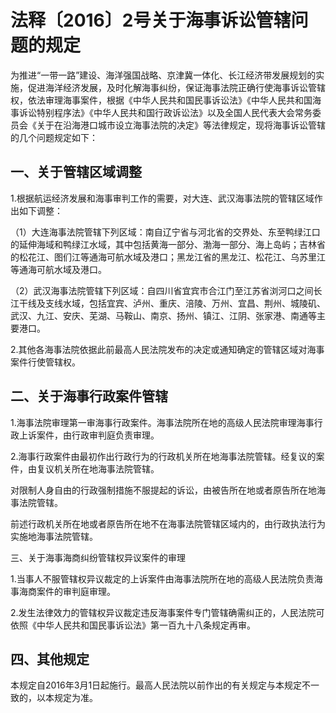 # 法释〔2016〕2号关于海事诉讼管辖问题的规定

<!-- INFO END -->

为推进“一带一路”建设、海洋强国战略、京津冀一体化、长江经济带发展规划的实施，促进海洋经济发展，及时化解海事纠纷，保证海事法院正确行使海事诉讼管辖权，依法审理海事案件，根据《中华人民共和国民事诉讼法》《中华人民共和国海事诉讼特别程序法》《中华人民共和国行政诉讼法》以及全国人民代表大会常务委员会《关于在沿海港口城市设立海事法院的决定》等法律规定，现将海事诉讼管辖的几个问题规定如下：

## 一、关于管辖区域调整

1.根据航运经济发展和海事审判工作的需要，对大连、武汉海事法院的管辖区域作出如下调整：

（1）大连海事法院管辖下列区域：南自辽宁省与河北省的交界处、东至鸭绿江口的延伸海域和鸭绿江水域，其中包括黄海一部分、渤海一部分、海上岛屿；吉林省的松花江、图们江等通海可航水域及港口；黑龙江省的黑龙江、松花江、乌苏里江等通海可航水域及港口。

（2）武汉海事法院管辖下列区域：自四川省宜宾市合江门至江苏省浏河口之间长江干线及支线水域，包括宜宾、泸州、重庆、涪陵、万州、宜昌、荆州、城陵矶、武汉、九江、安庆、芜湖、马鞍山、南京、扬州、镇江、江阴、张家港、南通等主要港口。

2.其他各海事法院依据此前最高人民法院发布的决定或通知确定的管辖区域对海事案件行使管辖权。

## 二、关于海事行政案件管辖

1.海事法院审理第一审海事行政案件。海事法院所在地的高级人民法院审理海事行政上诉案件，由行政审判庭负责审理。

2.海事行政案件由最初作出行政行为的行政机关所在地海事法院管辖。经复议的案件，由复议机关所在地海事法院管辖。

对限制人身自由的行政强制措施不服提起的诉讼，由被告所在地或者原告所在地海事法院管辖。

前述行政机关所在地或者原告所在地不在海事法院管辖区域内的，由行政执法行为实施地海事法院管辖。

三、关于海事海商纠纷管辖权异议案件的审理

1.当事人不服管辖权异议裁定的上诉案件由海事法院所在地的高级人民法院负责海事海商案件的审判庭审理。

2.发生法律效力的管辖权异议裁定违反海事案件专门管辖确需纠正的，人民法院可依照《中华人民共和国民事诉讼法》第一百九十八条规定再审。

## 四、其他规定

本规定自2016年3月1日起施行。最高人民法院以前作出的有关规定与本规定不一致的，以本规定为准。